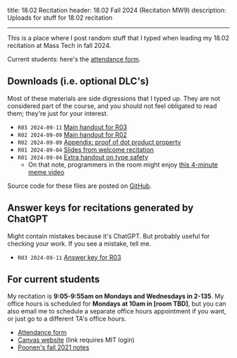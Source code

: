 title: 18.02 Recitation
header: 18.02 Fall 2024 (Recitation MW9)
description: Uploads for stuff for 18.02 recitation

---

This is a place where I post random stuff that I typed
when leading my 18.02 recitation at Mass Tech in fall 2024.

Current students: here's the [attendance form](https://forms.gle/mmbC8q7jwiw9MBgw5).

## Downloads (i.e. optional DLC's)

Most of these materials are side digressions that I typed up.
They are not considered part of the course,
and you should not feel obligated to read them; they're just for your interest.

- `R03 2024-09-11` [Main handout for R03](/upload/1802/r03.pdf)
- `R02 2024-09-09` [Main handout for R02](/upload/1802/r02.pdf)
- `R02 2024-09-09` [Appendix: proof of dot product property](/upload/1802/dotpf.pdf)
- `R01 2024-09-04` [Slides from welcome recitation](/upload/1802/welcome-slides.pdf)
- `R01 2024-09-04` [Extra handout on type safety](/upload/1802/tsafe-1802.pdf)
  - On that note, programmers in the room might enjoy
    [this 4-minute meme video](https://www.destroyallsoftware.com/talks/wat)

Source code for these files are posted on [GitHub](https://github.com/vEnhance/1802).

## Answer keys for recitations generated by ChatGPT

Might contain mistakes because it's ChatGPT.
But probably useful for checking your work.
If you see a mistake, tell me.

- `R03 2024-09-11` [Answer key for R03](/upload/1802/r03s.pdf)

## For current students

My recitation is **9:05-9:55am on Mondays and Wednesdays in 2-135**.
My office hours is scheduled for **Mondays at 10am in [room TBD]**,
but you can also email me to schedule a separate office hours appointment
if you want, or just go to a different TA's office hours.

- [Attendance form](https://forms.gle/mmbC8q7jwiw9MBgw5)
- [Canvas website](https://canvas.mit.edu/courses/27148/modules) (link requires MIT login)
- [Poonen's fall 2021 notes](https://math.mit.edu/~poonen/notes02.pdf)
